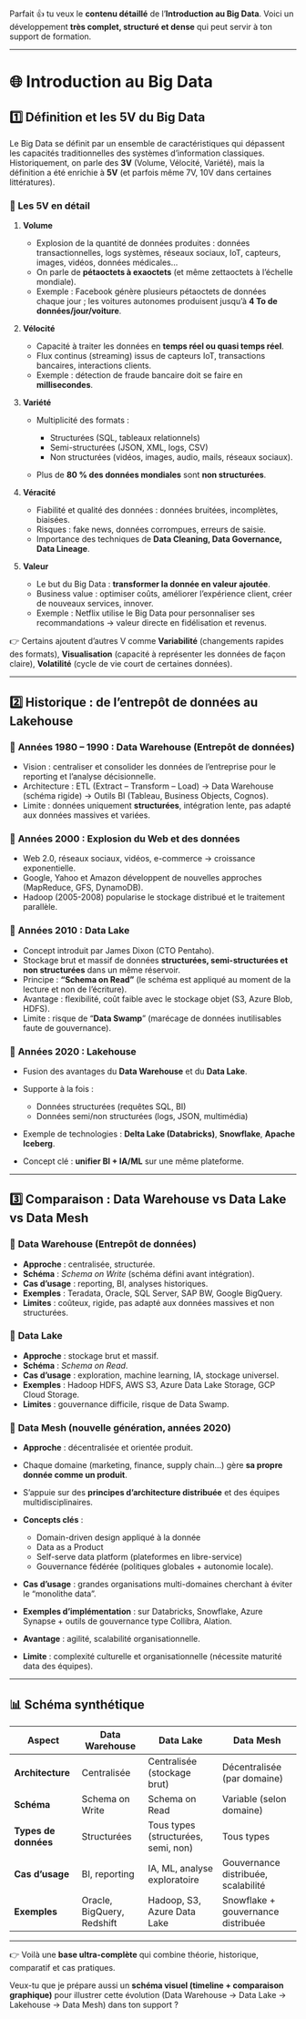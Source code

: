 Parfait 👍 tu veux le **contenu détaillé** de l’**Introduction au Big Data**.
Voici un développement **très complet, structuré et dense** qui peut servir à ton support de formation.

---

# 🌐 Introduction au Big Data

## 1️⃣ Définition et les **5V du Big Data**

Le Big Data se définit par un ensemble de caractéristiques qui dépassent les capacités traditionnelles des systèmes d’information classiques. Historiquement, on parle des **3V** (Volume, Vélocité, Variété), mais la définition a été enrichie à **5V** (et parfois même 7V, 10V dans certaines littératures).

### 🔹 Les 5V en détail

1. **Volume**

   * Explosion de la quantité de données produites : données transactionnelles, logs systèmes, réseaux sociaux, IoT, capteurs, images, vidéos, données médicales…
   * On parle de **pétaoctets à exaoctets** (et même zettaoctets à l’échelle mondiale).
   * Exemple : Facebook génère plusieurs pétaoctets de données chaque jour ; les voitures autonomes produisent jusqu’à **4 To de données/jour/voiture**.

2. **Vélocité**

   * Capacité à traiter les données en **temps réel ou quasi temps réel**.
   * Flux continus (streaming) issus de capteurs IoT, transactions bancaires, interactions clients.
   * Exemple : détection de fraude bancaire doit se faire en **millisecondes**.

3. **Variété**

   * Multiplicité des formats :

     * Structurées (SQL, tableaux relationnels)
     * Semi-structurées (JSON, XML, logs, CSV)
     * Non structurées (vidéos, images, audio, mails, réseaux sociaux).
   * Plus de **80 % des données mondiales** sont **non structurées**.

4. **Véracité**

   * Fiabilité et qualité des données : données bruitées, incomplètes, biaisées.
   * Risques : fake news, données corrompues, erreurs de saisie.
   * Importance des techniques de **Data Cleaning, Data Governance, Data Lineage**.

5. **Valeur**

   * Le but du Big Data : **transformer la donnée en valeur ajoutée**.
   * Business value : optimiser coûts, améliorer l’expérience client, créer de nouveaux services, innover.
   * Exemple : Netflix utilise le Big Data pour personnaliser ses recommandations → valeur directe en fidélisation et revenus.

👉 Certains ajoutent d’autres V comme **Variabilité** (changements rapides des formats), **Visualisation** (capacité à représenter les données de façon claire), **Volatilité** (cycle de vie court de certaines données).

---

## 2️⃣ Historique : de l’entrepôt de données au Lakehouse

### 🔹 **Années 1980 – 1990 : Data Warehouse (Entrepôt de données)**

* Vision : centraliser et consolider les données de l’entreprise pour le reporting et l’analyse décisionnelle.
* Architecture : ETL (Extract – Transform – Load) → Data Warehouse (schéma rigide) → Outils BI (Tableau, Business Objects, Cognos).
* Limite : données uniquement **structurées**, intégration lente, pas adapté aux données massives et variées.

### 🔹 **Années 2000 : Explosion du Web et des données**

* Web 2.0, réseaux sociaux, vidéos, e-commerce → croissance exponentielle.
* Google, Yahoo et Amazon développent de nouvelles approches (MapReduce, GFS, DynamoDB).
* Hadoop (2005-2008) popularise le stockage distribué et le traitement parallèle.

### 🔹 **Années 2010 : Data Lake**

* Concept introduit par James Dixon (CTO Pentaho).
* Stockage brut et massif de données **structurées, semi-structurées et non structurées** dans un même réservoir.
* Principe : **“Schema on Read”** (le schéma est appliqué au moment de la lecture et non de l’écriture).
* Avantage : flexibilité, coût faible avec le stockage objet (S3, Azure Blob, HDFS).
* Limite : risque de “**Data Swamp**” (marécage de données inutilisables faute de gouvernance).

### 🔹 **Années 2020 : Lakehouse**

* Fusion des avantages du **Data Warehouse** et du **Data Lake**.
* Supporte à la fois :

  * Données structurées (requêtes SQL, BI)
  * Données semi/non structurées (logs, JSON, multimédia)
* Exemple de technologies : **Delta Lake (Databricks)**, **Snowflake**, **Apache Iceberg**.
* Concept clé : **unifier BI + IA/ML** sur une même plateforme.

---

## 3️⃣ Comparaison : **Data Warehouse vs Data Lake vs Data Mesh**

### 🔹 **Data Warehouse (Entrepôt de données)**

* **Approche** : centralisée, structurée.
* **Schéma** : *Schema on Write* (schéma défini avant intégration).
* **Cas d’usage** : reporting, BI, analyses historiques.
* **Exemples** : Teradata, Oracle, SQL Server, SAP BW, Google BigQuery.
* **Limites** : coûteux, rigide, pas adapté aux données massives et non structurées.

### 🔹 **Data Lake**

* **Approche** : stockage brut et massif.
* **Schéma** : *Schema on Read*.
* **Cas d’usage** : exploration, machine learning, IA, stockage universel.
* **Exemples** : Hadoop HDFS, AWS S3, Azure Data Lake Storage, GCP Cloud Storage.
* **Limites** : gouvernance difficile, risque de Data Swamp.

### 🔹 **Data Mesh (nouvelle génération, années 2020)**

* **Approche** : décentralisée et orientée produit.
* Chaque domaine (marketing, finance, supply chain…) gère **sa propre donnée comme un produit**.
* S’appuie sur des **principes d’architecture distribuée** et des équipes multidisciplinaires.
* **Concepts clés** :

  * Domain-driven design appliqué à la donnée
  * Data as a Product
  * Self-serve data platform (plateformes en libre-service)
  * Gouvernance fédérée (politiques globales + autonomie locale).
* **Cas d’usage** : grandes organisations multi-domaines cherchant à éviter le “monolithe data”.
* **Exemples d’implémentation** : sur Databricks, Snowflake, Azure Synapse + outils de gouvernance type Collibra, Alation.
* **Avantage** : agilité, scalabilité organisationnelle.
* **Limite** : complexité culturelle et organisationnelle (nécessite maturité data des équipes).

---

## 📊 Schéma synthétique

| Aspect               | Data Warehouse             | Data Lake                           | Data Mesh                           |
| -------------------- | -------------------------- | ----------------------------------- | ----------------------------------- |
| **Architecture**     | Centralisée                | Centralisée (stockage brut)         | Décentralisée (par domaine)         |
| **Schéma**           | Schema on Write            | Schema on Read                      | Variable (selon domaine)            |
| **Types de données** | Structurées                | Tous types (structurées, semi, non) | Tous types                          |
| **Cas d’usage**      | BI, reporting              | IA, ML, analyse exploratoire        | Gouvernance distribuée, scalabilité |
| **Exemples**         | Oracle, BigQuery, Redshift | Hadoop, S3, Azure Data Lake         | Snowflake + gouvernance distribuée  |

---

👉 Voilà une **base ultra-complète** qui combine théorie, historique, comparatif et cas pratiques.

Veux-tu que je prépare aussi un **schéma visuel (timeline + comparaison graphique)** pour illustrer cette évolution (Data Warehouse → Data Lake → Lakehouse → Data Mesh) dans ton support ?
